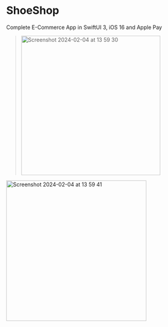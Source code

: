 # ShoeShop

Complete E-Commerce App in SwiftUI 3, iOS 16 and Apple Pay

>
><img width="369" alt="Screenshot 2024-02-04 at 13 59 30" src="https://github.com/mahesh46/ShoeShop/assets/3464277/39bf2a37-8e6a-49fc-a075-6eedc0c66efb">

>
> 

<img width="372" alt="Screenshot 2024-02-04 at 13 59 41" src="https://github.com/mahesh46/ShoeShop/assets/3464277/bf31b02e-5bc5-4792-a09c-3038acb45630">
